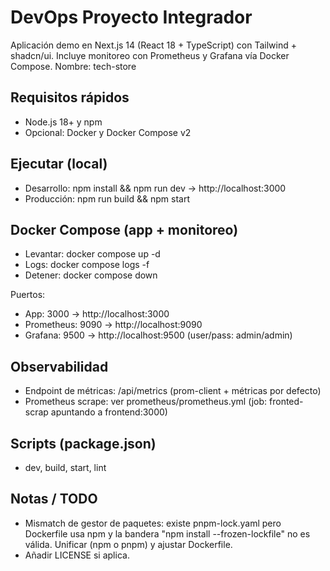 # DevOps Proyecto Integrador

Aplicación demo en Next.js 14 (React 18 + TypeScript) con Tailwind + shadcn/ui. Incluye monitoreo con Prometheus y Grafana vía Docker Compose.
 Nombre: tech-store

## Requisitos rápidos
- Node.js 18+ y npm
- Opcional: Docker y Docker Compose v2

## Ejecutar (local)
- Desarrollo: npm install && npm run dev → http://localhost:3000
- Producción: npm run build && npm start

## Docker Compose (app + monitoreo)
- Levantar: docker compose up -d
- Logs: docker compose logs -f
- Detener: docker compose down

Puertos:
- App: 3000 → http://localhost:3000
- Prometheus: 9090 → http://localhost:9090
- Grafana: 9500 → http://localhost:9500 (user/pass: admin/admin)

## Observabilidad
- Endpoint de métricas: /api/metrics (prom-client + métricas por defecto)
- Prometheus scrape: ver prometheus/prometheus.yml (job: fronted-scrap apuntando a frontend:3000)

## Scripts (package.json)
- dev, build, start, lint

## Notas / TODO
- Mismatch de gestor de paquetes: existe pnpm-lock.yaml pero Dockerfile usa npm y la bandera "npm install --frozen-lockfile" no es válida. Unificar (npm o pnpm) y ajustar Dockerfile.
- Añadir LICENSE si aplica.

